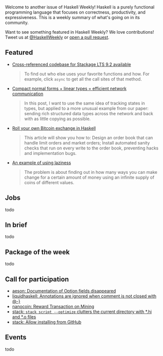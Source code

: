 <!-- 2017-08-31 -->

Welcome to another issue of Haskell Weekly!
Haskell is a purely functional programming language that focuses on correctness, productivity, and expressiveness.
This is a weekly summary of what's going on in its community.

Want to see something featured in Haskell Weekly?
We love contributions!
Tweet us at [@HaskellWeekly](https://twitter.com/haskellweekly) or [open a pull request](https://github.com/haskellweekly/haskellweekly.github.io).

## Featured

-   [Cross-referenced codebase for Stackage LTS 9.2 available](https://mail.haskell.org/pipermail/haskell-cafe/2017-August/127823.html)

    > To find out who else uses your favorite functions and how. For example, click `async` to get all the call sites of that method.

-   [Compact normal forms + linear types = efficient network communication](https://www.tweag.io/posts/2017-08-24-linear-types-packed-data.html)

    > In this post, I want to use the same idea of tracking states in types, but applied to a more unusual example from our paper: sending rich structured data types across the network and back with as little copying as possible.

-   [Roll your own Bitcoin exchange in Haskell](http://www.michaelburge.us/2017/08/31/roll-your-own-bitcoin-exchange.html)

    > This article will show you how to: Design an order book that can handle limit orders and market orders; Install automated sanity checks that run on every write to the order book, preventing hacks and implementation bugs.

-   [An example of using laziness](https://noughtmare.gitlab.io/posts/2017-08-30-an-example-of-using-laziness.html)

    > The problem is about finding out in how many ways you can make change for a certain amount of money using an infinite supply of coins of different values.

## Jobs

todo

## In brief

todo

## Package of the week

todo

## Call for participation

-   [aeson: Documentation of Option fields disappeared](https://github.com/bos/aeson/issues/576)
-   [liquidhaskell: Annotations are ignored when comment is not closed with @-}](https://github.com/ucsd-progsys/liquidhaskell/issues/1049)
-   [nanocoin: Reward Transaction on Mining](https://github.com/tdietert/nanocoin/issues/7)
-   [stack: `stack script --optimize` clutters the current directory with *.hi and *.o files](https://github.com/commercialhaskell/stack/issues/3371)
-   [stack: Allow installing from GitHub](https://github.com/commercialhaskell/stack/issues/1278)

## Events

todo
